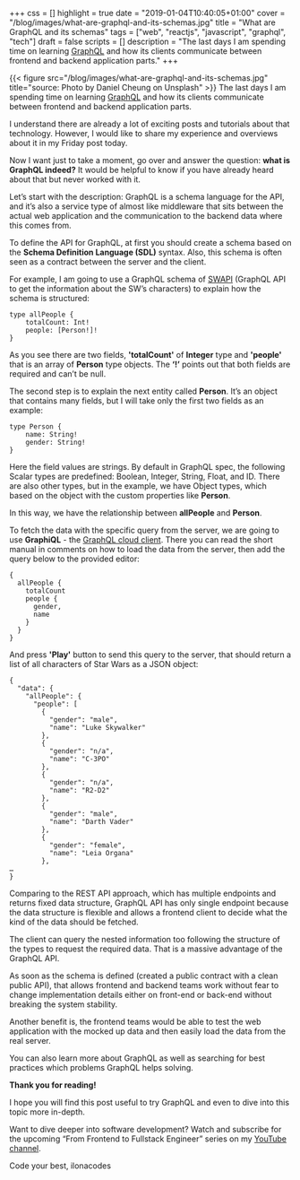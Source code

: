 +++
css = []
highlight = true
date = "2019-01-04T10:40:05+01:00"
cover = "/blog/images/what-are-graphql-and-its-schemas.jpg"
title = "What are GraphQL and its schemas"
tags = ["web", "reactjs", "javascript", "graphql", "tech"]
draft = false
scripts = []
description = "The last days I am spending time on learning [GraphQL](https://graphql.org/) and how its clients communicate between frontend and backend application parts."
+++

{{< figure src="/blog/images/what-are-graphql-and-its-schemas.jpg" title="source: Photo by Daniel Cheung on Unsplash" >}}
The last days I am spending time on learning [GraphQL](https://graphql.org/) and how its clients communicate between frontend and backend application parts.

<!--more-->

I understand there are already a lot of exciting posts and tutorials about that technology. However, I would like to share my experience and overviews about it in my Friday post today.

Now I want just to take a moment, go over and answer the question: **what is GraphQL indeed?** It would be helpful to know if you have already heard about that but never worked with it.

Let’s start with the description: GraphQL is a schema language for the API, and it’s also a service type of almost like middleware that sits between the actual web application and the communication to the backend data where this comes from.

To define the API for GraphQL, at first you should create a schema based on the **Schema Definition Language (SDL)** syntax. Also, this schema is often seen as a contract between the server and the client.

For example, I am going to use a GraphQL schema of [SWAPI](https://github.com/graphql/swapi-graphql) (GraphQL API to get the information about the SW’s characters) to explain how the schema is structured:

```
type allPeople {
    totalCount: Int!
    people: [Person!]!
}
```

As you see there are two fields, **'totalCount'** of **Integer** type and **'people'** that is an array of **Person** type objects. The **‘!’** points out that both fields are required and can’t be null.

The second step is to explain the next entity called **Person**. It’s an object that contains many fields, but I will take only the first two fields as an example:

```
type Person {
    name: String!
    gender: String!
}
```

Here the field values are strings. By default in GraphQL spec, the following Scalar types are predefined: Boolean, Integer, String, Float, and ID. There are also other types, but in the example, we have Object types, which based on the object with the custom properties like **Person**.

In this way, we have the relationship between **allPeople** and **Person**.

To fetch the data with the specific query from the server, we are going to use **GraphiQL** - the [GraphQL cloud client](https://graphql.org/swapi-graphql/). There you can read the short manual in comments on how to load the data from the server, then add the query below to the provided editor:

```
{
  allPeople {
    totalCount
    people {
      gender,
      name
    }
  }
}
```

And press **'Play'** button to send this query to the server, that should return a list of all characters of Star Wars as a JSON object:

```
{
  "data": {
    "allPeople": {
      "people": [
        {
          "gender": "male",
          "name": "Luke Skywalker"
        },
        {
          "gender": "n/a",
          "name": "C-3PO"
        },
        {
          "gender": "n/a",
          "name": "R2-D2"
        },
        {
          "gender": "male",
          "name": "Darth Vader"
        },
        {
          "gender": "female",
          "name": "Leia Organa"
        },
…
}
```

Comparing to the REST API approach, which has multiple endpoints and returns fixed data structure, GraphQL API has only single endpoint because the data structure is flexible and allows a frontend client to decide what the kind of the data should be fetched.

The client can query the nested information too following the structure of the types to request the required data. That is a massive advantage of the GraphQL API.

As soon as the schema is defined (created a public contract with a clean public API), that allows frontend and backend teams work without fear to change implementation details either on front-end or back-end without breaking the system stability.

Another benefit is, the frontend teams would be able to test the web application with the mocked up data and then easily load the data from the real server.

You can also learn more about GraphQL as well as searching for best practices which problems GraphQL helps solving.

**Thank you for reading!**

I hope you will find this post useful to try GraphQL and even to dive into this topic more in-depth.

Want to dive deeper into software development? Watch and subscribe for the upcoming “From Frontend to Fullstack Engineer” series on my [YouTube channel](https://www.youtube.com/channel/UCZHUFhQTMcJVekb6KAqqtkg).

Code your best, ilonacodes
